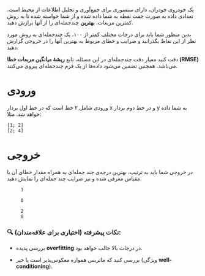 یک خودروی خودران، دارای سنسوری برای جمع‌آوری و تحلیل اطلاعات از محیط است. تعدادی داده به صورت جفت نقطه به شما داده شده و از شما خواسته شده تا به روش کمترین مربعات، **بهترین** چندجمله‌ای را از آنها برازش دهید. 

بدین منظور شما باید برای درجات مختلف کمتر از ۱۰۰، یک چندجمله‌ای به روش مورد نظر از این نقاط بگذرانید و ضرایب و خطای مربوط به بهترین آنها را در خروجی گزارش دهید.

دقت کنید معیار دقت چندجمله‌ای در این مسئله، تابع **ریشهٔ میانگین مربعات خطا (RMSE)** می‌باشد. همچنین تضمین می‌شود داده‌ها از یک فرم چندجمله‌ای پیروی می‌کنند.

# ورودی
ورودی شامل ۲ خط است که در خط اول بردار x و در خط دوم بردار y به شما داده خواهد شد. مثلا:
```
[1; 2]
[2; 4]
```

# خروجی 
در خروجی شما باید به ترتیب، بهترین درجه‌ی چند جمله‌ای به همراه مقدار خطای آن با مقیاس معرفی شده و نیز ضرایب چند جمله‌ای را نمایش دهید.
```
     1

     0

     2
     0
``` 



### 🔍 نکات پیشرفته (اختیاری برای علاقه‌مندان):

+ بررسی پدیده **overfitting** در درجات بالا جالب خواهد بود.

+ بررسی کنید که ماتریس همواره معکوس‌پذیر است یا خیر (ویژگی **well-conditioning**).